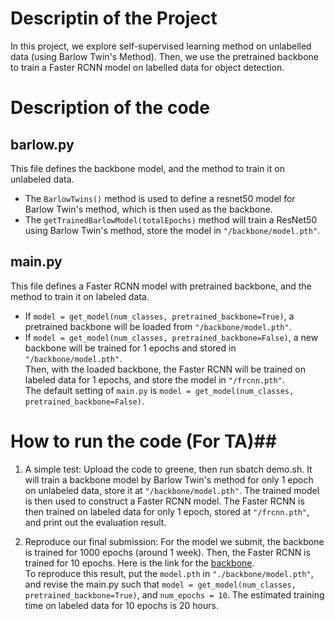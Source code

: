 # Descriptin of the Project #
In this project, we explore self-supervised learning method on unlabelled data (using Barlow Twin's Method). Then, we use the pretrained backbone to train a Faster RCNN model on labelled data for object detection.

# Description of the code ##

## barlow.py
This file defines the backbone model, and the method to train it on unlabeled data.
* The `BarlowTwins()` method is used to define a resnet50 model for Barlow Twin's method, which is then used as the backbone. 
* The `getTrainedBarlowModel(totalEpochs)` method will train a ResNet50 using Barlow Twin's method, store the model in `"/backbone/model.pth"`. 

## main.py
This file defines a Faster RCNN model with pretrained backbone, and the method to train it on labeled data.
* If `model = get_model(num_classes, pretrained_backbone=True)`, a pretrained backbone will be loaded from `"/backbone/model.pth"`. 
* If `model = get_model(num_classes, pretrained_backbone=False)`, a new backbone will be trained for 1 epochs and stored in `"/backbone/model.pth"`. <br/>
Then, with the loaded backbone, the Faster RCNN will be trained on labeled data for 1 epochs, and store the model in `"/frcnn.pth"`. <br/>
The default setting of `main.py` is `model = get_model(num_classes, pretrained_backbone=False)`.

# How to run the code (For TA)##

1. A simple test:
Upload the code to greene, then run sbatch demo.sh. It will train a backbone model by Barlow Twin's method for only 1 epoch on unlabeled data, store it at `"/backbone/model.pth"`. The trained model is then used to construct a Faster RCNN model. The Faster RCNN is then trained on labeled data for only 1 epoch, stored at `"/frcnn.pth"`, and print out the evaluation result. 

2. Reproduce our final submission:
For the model we submit, the backbone is trained for 1000 epochs (around 1 week). Then, the Faster RCNN is trained for 10 epochs. Here is the link for the [backbone]( https://drive.google.com/file/d/18unGNNykg0BBlx08PDuC0DCLmia-5Or7/view). <br/>
To reproduce this result, put the `model.pth` in `"./backbone/model.pth"`, and revise the main.py such that `model = get_model(num_classes, pretrained_backbone=True)`, and `num_epochs = 10`. The estimated training time on labeled data for 10 epochs is 20 hours.
